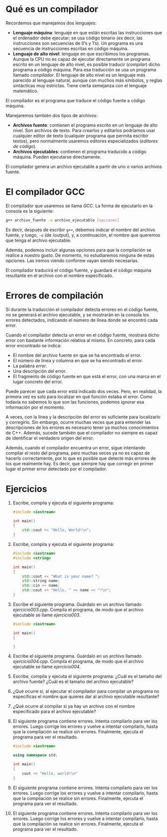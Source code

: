 # Qué es un compilador

Recordemos que manejamos dos lenguajes:

-   **Lenguaje máquina**: lenguaje en que están escritas las instrucciones que el ordenador debe ejecutar; se usa código binario (es decir, las instrucciones son secuencias de 0&rsquo;s y 1&rsquo;s). Un programa es una secuencia de instrucciones escritas en código máquina.
-   **Lenguaje de alto nivel**: lenguaje en que escribimos los programas. Aunque la CPU no es capaz de ejecutar directamente un programa escrito en un lenguaje de alto nivel, es posible traducir (*compilar*) dicho programa a código máquina. Para esa traducción se usa un programa llamado *compilador*. El lenguaje de alto nivel es un lenguaje más parecido al lenguaje natural, aunque con muchos más símbolos, y reglas sintácticas muy estrictas. Tiene cierta semejanza con el lenguaje matemático.

El compilador es el programa que traduce el código fuente a código máquina.

Manejaremos también dos tipos de archivos:

-   **Archivos fuente**: contienen el programa escrito en un lenguaje de alto nivel. Son archivos de texto. Para crearlos y editarlos podríamos usar cualquier editor de texto (cualquier programa que permita escribir textos), pero normalmente usaremos editores especializados (*editores de código*).
-   **Archivos ejecutables**: contienen el programa traducido a código máquina. Pueden ejecutarse directamente.

El compilador genera un archivo ejecutable a partir de uno o varios archivos fuente.


# El compilador GCC

El compilador que usaremos se llama *GCC*. La forma de ejecutarlo en la consola es la siguiente:

```bash
g++ archivo_fuente -o archivo_ejecutable [opciones]
```

Es decir, después de escribir `g++`, debemos indicar el nombre del archivo fuente, y luego, `-o` (de /output), y, a continuación, el nombre que queremos que tenga el archivo ejecutable.

Además, podemos incluir algunas opciones para que la compilación se realice a nuestro gusto. De momento, no estudiaremos ninguna de estas opciones. Las iremos viendo conforme vayan siendo necesarias.

El compilador traducirá el código fuente, y guardará el código máquina resultante en el archivo con el nombre especificado.


# Errores de compilación

Si durante la traducción el compilador detecta errores en el código fuente, no se generará el archivo ejecutable, y se mostrarán en la consola los errores detectados, indicando el número de línea donde se encontró cada error.

Cuando el compilador detecta un error en el código fuente, mostrará dicho error con bastante información relativa al mismo. En concreto, para cada error encontrado se indica:

-   El nombre del archivo fuente en que se ha encontrado el error.
-   El número de línea y columna en que se ha encontrado el error.
-   La palabra *error*.
-   Una descripción del error.
-   El fragmento de código fuente en que está el error, con una marca en el lugar concreto del error.

Puede parecer que cada error está indicado dos veces. Pero, en realidad, la primera vez es solo para localizar en qué función estaba el error. Como todavía no sabemos lo que son las funciones, podemos ignorar esa información por el momento.

A veces, con la línea y la descripción del error es suficiente para localizarlo y corregirlo. Sin embargo, ocurre muchas veces que para entender las descripciones de los errores es necesario tener ya muchos conocimientos de C++. Además, sucede también que el compilador no siempre es capaz de identificar el verdadero origen del error.

Además, cuando el compilador encuentra un error, sigue intentando compilar el resto del programa, pero muchas veces ya no es capaz de hacerlo correctamente, por lo que es posible que detecte más errores de los que realmente hay. Es decir, que siempre hay que corregir en primer lugar el primer error detectado por el compilador.


# Ejercicios

1.  Escribe, compila y ejecuta el siguiente programa:
    
    ```c++
    #include <iostream>
    
    int main()
    {
        std::cout << "Hello, World!\n";
    }
    ```
2.  Escribe, compila y ejecuta el siguiente programa:
    
    ```c++
    #include <iostream>
    #include <string>
    
    int main()
    {
        std::cout << "What is your name? ";
        std::string name;
        std::cin >> name;
        std::cout << "Hello, " << name << "!\n";
    }
    ```
3.  Escribe el siguiente programa. Guárdalo en un archivo llamado *ejercicio003.cpp*. Compila el programa, de modo que el archivo ejecutable se llame *ejercicio003*.
    
    ```c++
    #include <iostream>
    
    int main()
    {
    
    }
    ```
4.  Escribe el siguiente programa. Guárdalo en un archivo llamado *ejercicio004.cpp*. Compila el programa, de modo que el archivo ejecutable se llame *ejercicio004*.
5.  Escribe, compila y ejecuta el siguiente programa: ¿Cuál es el tamaño del archivo fuente? ¿Cuál es el tamaño del archivo ejecutable?
6.  ¿Qué ocurre si, al ejecutar el compilador para compilar un programa no especificas el nombre que quieres dar al archivo ejecutable resultante?
7.  ¿Qué ocurre al compilar si ya hay un archivo con el nombre especificado para el archivo ejecutable?
8.  El siguiente programa contiene errores. Intenta compilarlo para ver los errores. Luego corrige los errores y vuelve a intentar compilarlo, hasta que la compilación se realice sin errores. Finalmente, ejecuta el programa para ver el resultado.
    
    ```c++
    #include <iostream>
    
    using namespace std;
    
    int main()
    {
        cout << "Hello, world!\n"
    }
    ```
9.  El siguiente programa contiene errores. Intenta compilarlo para ver los errores. Luego corrige los errores y vuelve a intentar compilarlo, hasta que la compilación se realice sin errores. Finalmente, ejecuta el programa para ver el resultado.
10. El siguiente programa contiene errores. Intenta compilarlo para ver los errores. Luego corrige los errores y vuelve a intentar compilarlo, hasta que la compilación se realice sin errores. Finalmente, ejecuta el programa para ver el resultado.
